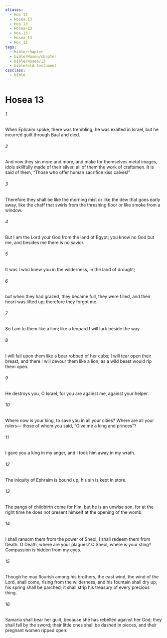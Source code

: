 ```yaml
---
aliases:
  - Hos 13
  - Hosea.13
  - Hos.13
  - Hosea-13
  - Hos-13
  - Hosea_13
  - Hos_13
tags:
  - bible/chapter
  - bible/Hosea/chapter
  - bible/Hosea/13
  - bible/old testament
cssclass:
  - bible
---
```


# Hosea 13

###### 1
When Ephraim spoke, there was trembling;   he was exalted in Israel, but he incurred guilt through Baal and died.
###### 2
And now they sin more and more, and make for themselves metal images, idols skillfully made of their silver,   all of them the work of craftsmen. It is said of them, “Those who offer human sacrifice kiss calves!”
###### 3
Therefore they shall be like the morning mist or like the dew that goes early away,   like the chaff that swirls from the threshing floor or like smoke from a window.
###### 4
But I am the Lord your God from the land of Egypt;   you know no God but me, and besides me there is no savior.
###### 5
It was I who knew you in the wilderness, in the land of drought;
###### 6
but when they had grazed, they became full,   they were filled, and their heart was lifted up;   therefore they forgot me.
###### 7
So I am to them like a lion;   like a leopard I will lurk beside the way.
###### 8
I will fall upon them like a bear robbed of her cubs; I will tear open their breast, and there I will devour them like a lion,   as a wild beast would rip them open.
###### 9
He destroys you, O Israel, for you are against me, against your helper.
###### 10
Where now is your king, to save you in all your cities? Where are all your rulers— those of whom you said, “Give me a king and princes”?
###### 11
I gave you a king in my anger, and I took him away in my wrath.
###### 12
The iniquity of Ephraim is bound up; his sin is kept in store.
###### 13
The pangs of childbirth come for him, but he is an unwise son, for at the right time he does not present himself   at the opening of the womb.
###### 14
I shall ransom them from the power of Sheol;   I shall redeem them from Death.   O Death, where are your plagues?   O Sheol, where is your sting?   Compassion is hidden from my eyes.
###### 15
Though he may flourish among his brothers,   the east wind, the wind of the Lord, shall come, rising from the wilderness,   and his fountain shall dry up; his spring shall be parched; it shall strip his treasury of every precious thing.
###### 16
Samaria shall bear her guilt, because she has rebelled against her God; they shall fall by the sword;   their little ones shall be dashed in pieces, and their pregnant women ripped open.


